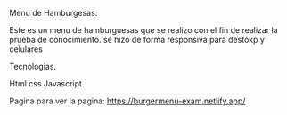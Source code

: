 Menu de Hamburgesas.

Este es un menu de hamburguesas que se realizo con el fin de realizar la prueba de conocimiento.
se hizo de forma responsiva para destokp y celulares

Tecnologias.

Html
css
Javascript

Pagina para ver la pagina:
https://burgermenu-exam.netlify.app/

